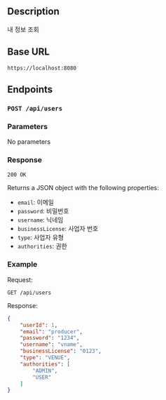 ## Description

내 정보 조회

## Base URL

`https://localhost:8080`

## Endpoints

### `POST /api/users`

### Parameters

No parameters

### Response

`200 OK`

Returns a JSON object with the following properties:

- `email`: 이메일
- `password`: 비밀번호
- `username`: 닉네임
- `businessLicense`: 사업자 번호
- `type`: 사업자 유형
- `authorities`: 권한

### Example

Request:

```
GET /api/users
```

Response:

```json
{
    "userId": 1,
    "email": "producer",
    "password": "1234",
    "username": "vname",
    "businessLicense": "0123",
    "type": "VENUE",
    "authorities": [
        "ADMIN",
        "USER"
    ]
}
```